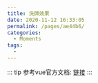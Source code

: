 ```yaml
---
title: 洗牌效果
date: 2020-11-12 16:33:05
permalink: /pages/ae44b6/
categories:
  - Moments
tags:
  - 
---
```


::: tip
参考vue官方文档: [链接](https://cn.vuejs.org/v2/guide/transitions.html#%E5%88%97%E8%A1%A8%E7%9A%84%E6%8E%92%E5%BA%8F%E8%BF%87%E6%B8%A1)
:::

<ImageShuffle />

